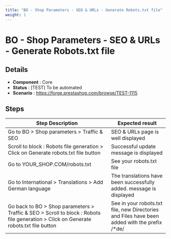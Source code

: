 ```yaml
---
title: "BO - Shop Parameters - SEO & URLs - Generate Robots.txt file"
weight: 1
---
```


# BO - Shop Parameters - SEO & URLs - Generate Robots.txt file
## Details
* **Component** : Core
* **Status** : [TEST] To be automated
* **Scenario** : https://forge.prestashop.com/browse/TEST-1115

## Steps
| Step Description | Expected result |
| ----- | ----- |
| Go to BO > Shop parameters > Traffic & SEO | SEO & URLs page is well displayed |
| Scroll to block : Robots file generation > Click on Generate robots.txt file button | Successful update message is displayed |
| Go to YOUR_SHOP.COM/robots.txt | See your robots.txt file |
| Go to International > Translations > Add German language | The translations have been successfully added. message is displayed |
| Go back to BO > Shop parameters > Traffic & SEO > Scroll to block : Robots file generation > Click on Generate robots.txt file button | See in your robots.txt file, new Directories and Files have been added with the prefix /*de/ |
